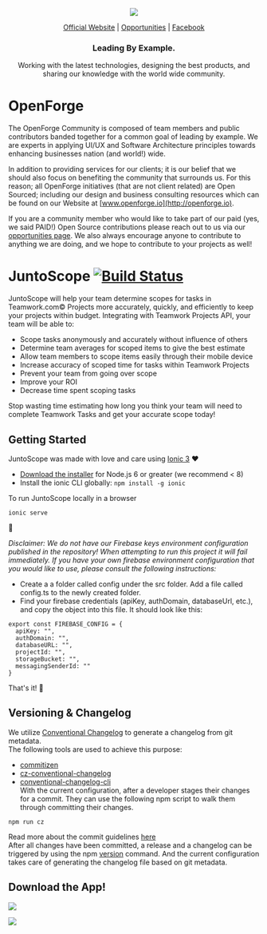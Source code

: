<p align="center">
  <img src="https://github.com/openforge/main-website/blob/master/src/assets/logo-openforge.png?raw=true"/>
</p>
<p align="center">
  <a href="http://www.openforge.io/">Official Website</a> |
  <a href="http://www.openforge.io/opportunities">Opportunities</a> |
  <a href="https://www.facebook.com/OpenForgeUS/">Facebook</a>
</p>

<h3 align="center">
  Leading By Example.
</h3>

<p align="center">
  Working with the latest technologies, designing the best products, and sharing our knowledge with the world wide community.
</p>

# OpenForge

The OpenForge Community is composed of team members and public contributors banded together for a common goal of leading by example.  We are experts in applying UI/UX and Software Architecture principles towards enhancing businesses nation (and world!) wide.

In addition to providing services for our clients; it is our belief that we should also focus on benefiting the community that surrounds us. For this reason; all OpenForge initiatives (that are not client related) are Open Sourced; including our design and business consulting resources which can be found on our Website at [www.openforge.io](http://openforge.io). 

If you are a community member who would like to take part of our paid (yes, we said PAID!) Open Source contributions please reach out to us via our [opportunities page](http://www.openforge.io/opportunities).   We also always encourage anyone to contribute to anything we are doing, and we hope to contribute to your projects as well!


# JuntoScope [![Build Status](https://travis-ci.org/openforge/JuntoScope.svg?branch=develop)](https://travis-ci.org/openforge/JuntoScope)
 
JuntoScope will help your team determine scopes for tasks in Teamwork.com© Projects more accurately, quickly, and efficiently to keep your projects within budget. Integrating with Teamwork Projects API, your team will be able to:

- Scope tasks anonymously and accurately without influence of others
- Determine team averages for scoped items to give the best estimate
- Allow team members to scope items easily through their mobile device
- Increase accuracy of scoped time for tasks within Teamwork Projects
- Prevent your team from going over scope
- Improve your ROI
- Decrease time spent scoping tasks

Stop wasting time estimating how long you think your team will need to complete Teamwork Tasks and get your accurate scope today!
 
 
## Getting Started
JuntoScope was made with love and care using [Ionic 3](https://github.com/ionic-team/ionic) :heart:

* [Download the installer](https://nodejs.org/) for Node.js 6 or greater (we recommend < 8)
* Install the ionic CLI globally: `npm install -g ionic`
 
To run JuntoScope locally in a browser
```
ionic serve
```

:tada:
 
 
_Disclaimer: We do not have our Firebase keys environment configuration published in the repository! When attempting to run this project it will fail immediately. If you have your own firebase environment configuration that you would like to use, please consult the following instructions:_

* Create a a folder called config under the src folder. Add a file called config.ts to the newly created folder.
* Find your firebase credentials (apiKey, authDomain, databaseUrl, etc.), and copy the object into this file. It should look like this:

```
export const FIREBASE_CONFIG = {
  apiKey: "",
  authDomain: "",
  databaseURL: "",
  projectId: "",
  storageBucket: "",
  messagingSenderId: ""
}
```

That's it! :tada:


 ## Versioning & Changelog	
We utilize [Conventional Changelog](https://github.com/conventional-changelog/conventional-changelog) to generate a changelog from git metadata.	
 The following tools are used to achieve this purpose:	
- [commitizen](https://github.com/commitizen/cz-cli)	
- [cz-conventional-changelog](https://www.npmjs.com/package/cz-conventional-changelog)	
- [conventional-changelog-cli](https://github.com/conventional-changelog/conventional-changelog/tree/master/packages/conventional-changelog-cli)	
 With the current configuration, after a developer stages their changes for a commit. They can use the following npm script to walk them through committing their changes.	
 ```	
npm run cz	
```	
 Read more about the commit guidelines [here](http://conventionalcommits.org/)	
 After all changes have been committed, a release and a changelog can be triggered by using the npm [version](https://docs.npmjs.com/cli/version) command. And the current configuration takes care of generating the changelog file based on git metadata.
 

## Download the App!
[<img src="https://github.com/openforge/main-website/blob/master/src/assets/graphic-google-googleplaystore.png?raw=true" />](https://play.google.com/store/apps/details?id=com.openforge.juntoscope&hl=en_US)

[<img src="https://github.com/openforge/main-website/blob/master/src/assets/graphic-apple-appstore.png?raw=true" />](https://itunes.apple.com/us/app/juntoscope/id1421846154?mt=8)
